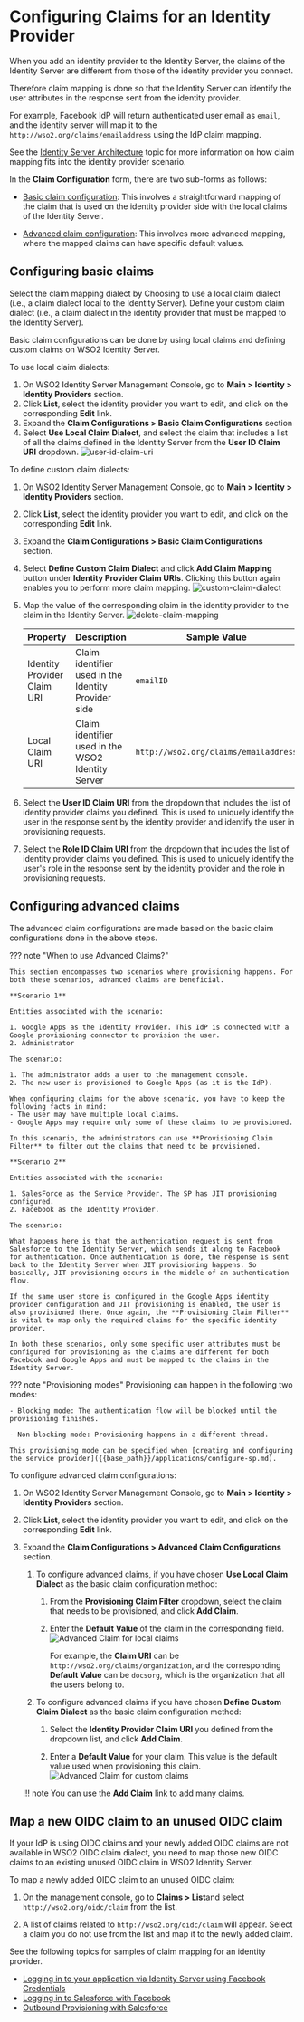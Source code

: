 # Configuring Claims for an Identity Provider

When you add an identity provider to the Identity Server, the claims of the Identity Server are different from those of the identity provider you connect.

Therefore claim mapping is done so that the Identity Server can identify the user attributes in the response sent from the identity provider.

For example, Facebook IdP will return authenticated user email as `email`, and the identity server will map it to the `http://wso2.org/claims/emailaddress` using the IdP claim mapping.

See the [Identity Server Architecture]({{base_path}}/references/architecture/architecture.md) topic for more information on how claim mapping fits into the identity provider scenario.

In the **Claim Configuration** form, there are two sub-forms as follows:

- [Basic claim configuration](#configuring-basic-claims): This involves a straightforward mapping of the claim that is used on the identity provider side with the local claims of the Identity Server.

- [Advanced claim configuration](#configuring-advanced-claims): This involves more advanced mapping, where the mapped claims can have specific default values.

## Configuring basic claims

Select the claim mapping dialect by 
Choosing to use a local claim dialect (i.e., a claim dialect local to the Identity Server). 
Define your custom claim dialect (i.e., a claim dialect in the identity provider that must be mapped to the Identity Server).

Basic claim configurations can be done by using local claims and defining custom claims on WSO2 Identity Server.

To use local claim dialects:

1. On WSO2 Identity Server Management Console, go to **Main > Identity > Identity Providers** section.
2. Click **List**, select the identity provider you want to edit, and click on the corresponding **Edit** link.
3. Expand the **Claim Configurations > Basic Claim Configurations** section
4. Select **Use Local Claim Dialect**, and select the claim that includes a list of all the claims defined in the Identity Server from the **User ID Claim URI** dropdown.
    ![user-id-claim-uri]({{base_path}}/assets/img/guides/user-id-claim-uri.png)

To define custom claim dialects:

1. On WSO2 Identity Server Management Console, go to **Main > Identity > Identity Providers** section.
2. Click **List**, select the identity provider you want to edit, and click on the corresponding **Edit** link.
3. Expand the **Claim Configurations > Basic Claim Configurations** section.
4. Select **Define Custom Claim Dialect** and click **Add Claim Mapping** button under **Identity Provider Claim URIs**. Clicking this button again enables you to perform more claim mapping.
    ![custom-claim-dialect]({{base_path}}/assets/img/guides/custom-claim-dialect.png)
5. Map the value of the corresponding claim in the identity provider to the claim in the Identity Server.
    ![delete-claim-mapping]({{base_path}}/assets/img/guides/delete-claim-mapping.png)

    | Property                    | Description                                         | Sample Value                          |
    |-----------------------------|-----------------------------------------------------|---------------------------------------|
    | Identity Provider Claim URI | Claim identifier used in the Identity Provider side | `emailID`                               |
    | Local Claim URI             | Claim identifier used in the WSO2 Identity Server   | `http://wso2.org/claims/emailaddress` |

3. Select the **User ID Claim URI** from the dropdown that includes the list of identity provider claims you defined. This is used to uniquely identify the user in the response sent by the identity provider and identify the user in provisioning requests.

4. Select the **Role ID Claim URI** from the dropdown that includes the list of identity provider claims you defined. This is used to uniquely identify the user's role in the response sent by the identity provider and the role in provisioning requests.

## Configuring advanced claims

The advanced claim configurations are made based on the basic
claim configurations done in the above steps.

??? note "When to use Advanced Claims?"

    This section encompasses two scenarios where provisioning happens. For both these scenarios, advanced claims are beneficial.

    **Scenario 1**
    
    Entities associated with the scenario: 
    
    1. Google Apps as the Identity Provider. This IdP is connected with a Google provisioning connector to provision the user.
    2. Administrator

    The scenario:
    
    1. The administrator adds a user to the management console. 
    2. The new user is provisioned to Google Apps (as it is the IdP).

    When configuring claims for the above scenario, you have to keep the following facts in mind: 
    - The user may have multiple local claims.
    - Google Apps may require only some of these claims to be provisioned.

    In this scenario, the administrators can use **Provisioning Claim Filter** to filter out the claims that need to be provisioned.

    **Scenario 2**

    Entities associated with the scenario: 

    1. SalesForce as the Service Provider. The SP has JIT provisioning configured.
    2. Facebook as the Identity Provider.

    The scenario: 
    
    What happens here is that the authentication request is sent from Salesforce to the Identity Server, which sends it along to Facebook for authentication. Once authentication is done, the response is sent back to the Identity Server when JIT provisioning happens. So basically, JIT provisioning occurs in the middle of an authentication flow.

    If the same user store is configured in the Google Apps identity provider configuration and JIT provisioning is enabled, the user is also provisioned there. Once again, the **Provisioning Claim Filter** is vital to map only the required claims for the specific identity provider.
        
    In both these scenarios, only some specific user attributes must be configured for provisioning as the claims are different for both Facebook and Google Apps and must be mapped to the claims in the Identity Server.

??? note "Provisioning modes"
    Provisioning can happen in the following two modes:

    - Blocking mode: The authentication flow will be blocked until the provisioning finishes.
    
    - Non-blocking mode: Provisioning happens in a different thread. 
    
    This provisioning mode can be specified when [creating and configuring the service provider]({{base_path}}/applications/configure-sp.md).

To configure advanced claim configurations:

1. On WSO2 Identity Server Management Console, go to **Main > Identity > Identity Providers** section.
2. Click **List**, select the identity provider you want to edit, and click on the corresponding **Edit** link.
3. Expand the **Claim Configurations > Advanced Claim Configurations** section.

    1. To configure advanced claims, if you have chosen **Use Local Claim Dialect** as the basic claim configuration method:

        1. From the **Provisioning Claim Filter** dropdown, select the claim that needs to be provisioned, and click **Add Claim**.
        2. Enter the **Default Value** of the claim in the corresponding field.
            ![Advanced Claim for local claims]({{base_path}}/assets/img/guides/advanced-claim-for-local-claim.png)

            For example, the **Claim URI** can be `http://wso2.org/claims/organization`, and the corresponding **Default Value** can be `docsorg`, which is the organization that all the users belong to.

    2. To configure advanced claims if you have chosen **Define Custom Claim Dialect** as the basic claim configuration method:

        1. Select the **Identity Provider Claim URI** you defined from the dropdown list, and click **Add Claim**.

        2. Enter a **Default Value** for your claim. This value is the default value used when provisioning this claim.
            ![Advanced Claim for custom claims]({{base_path}}/assets/img/guides/advanced-claim-for-custom-claims.png)

    !!! note
        You can use the **Add Claim** link to add many claims.

## Map a new OIDC claim to an unused OIDC claim

If your IdP is using OIDC claims and your newly added OIDC claims are not available in WSO2 OIDC claim dialect, you need to map those new OIDC claims to an existing unused OIDC claim in WSO2 Identity Server.

To map a newly added OIDC claim to an unused OIDC claim:

1. On the management console, go to **Claims > List**and select `http://wso2.org/oidc/claim` from the list.

2. A list of claims related to `http://wso2.org/oidc/claim` will appear. Select a claim you do not use from the list and map it to the newly added claim.

See the following topics for samples of claim mapping for an identity
provider.

- [Logging in to your application via Identity Server using Facebook Credentials]({{base_path}}/identity-federation/facebook.md)
- [Logging in to Salesforce with Facebook]({{base_path}}/login/log-into-salesforce-using-fb.md)
- [Outbound Provisioning with Salesforce]({{base_path}}/learn/outbound-provisioning-with-salesforce)